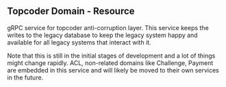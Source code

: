 ## Topcoder Domain - Resource

gRPC service for topcoder anti-corruption layer. This service keeps the writes to the legacy database to keep the legacy system happy and available for all legacy systems that interact with it.

Note that this is still in the initial stages of development and a lot of things might change rapidly. ACL, non-related domains like Challenge, Payment are embedded in this service and will likely be moved to their own services in the future.
